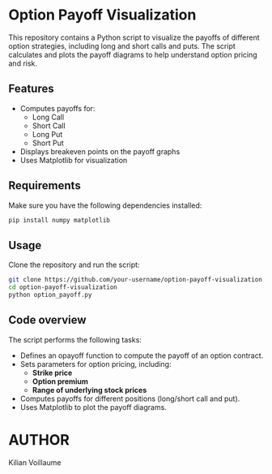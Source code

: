 # Option Payoff Visualization

This repository contains a Python script to visualize the payoffs of different option strategies, including long and short calls and puts. The script calculates and plots the payoff diagrams to help understand option pricing and risk.

## Features
- Computes payoffs for:
  - Long Call
  - Short Call
  - Long Put
  - Short Put
- Displays breakeven points on the payoff graphs
- Uses Matplotlib for visualization

## Requirements
Make sure you have the following dependencies installed:

```bash
pip install numpy matplotlib
```

## Usage
Clone the repository and run the script:
```bash
git clone https://github.com/your-username/option-payoff-visualization.git
cd option-payoff-visualization
python option_payoff.py
```

## Code overview
The script performs the following tasks:
- Defines an opayoff function to compute the payoff of an option contract.
- Sets parameters for option pricing, including:
  - **Strike price**
  - **Option premium**
  - **Range of underlying stock prices**
- Computes payoffs for different positions (long/short call and put).
- Uses Matplotlib to plot the payoff diagrams.

# AUTHOR
Kilian Voillaume 
